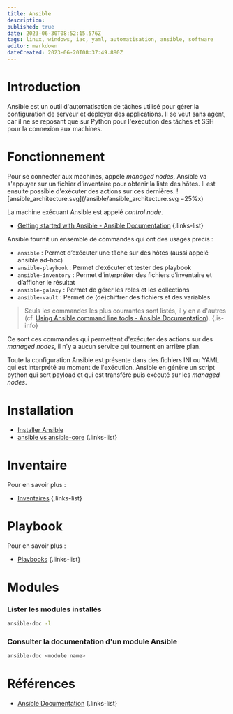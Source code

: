 ```yaml
---
title: Ansible
description: 
published: true
date: 2023-06-30T08:52:15.576Z
tags: linux, windows, iac, yaml, automatisation, ansible, software
editor: markdown
dateCreated: 2023-06-20T08:37:49.880Z
---
```


# Introduction
Ansible est un outil d'automatisation de tâches utilisé pour gérer la configuration de serveur et déployer des applications. Il se veut sans agent, car il ne se reposant que sur Python pour l'exécution des tâches et SSH pour la connexion aux machines.

# Fonctionnement
Pour se connecter aux machines, appelé *managed nodes*, Ansible va s'appuyer sur un fichier d'inventaire pour obtenir la liste des hôtes. Il est ensuite possible d'exécuter des actions sur ces dernières.
![ansible_architecture.svg](/ansible/ansible_architecture.svg =25%x)

La machine exécuant Ansible est appelé *control node*.

- [Getting started with Ansible - Ansible Documentation](https://docs.ansible.com/ansible/latest/getting_started/index.html#getting-started-with-ansible)
{.links-list}

Ansible fournit un ensemble de commandes qui ont des usages précis :
- `ansible` : Permet d’exécuter une tâche sur des hôtes (aussi appelé ansible ad-hoc)
- `ansible-playbook` : Permet d’exécuter et tester des playbook
- `ansible-inventory` : Permet d’interpréter des fichiers d’inventaire et d’afficher le résultat
- `ansible-galaxy` : Permet de gérer les roles et les collections
- `ansible-vault` : Permet de (dé)chiffrer des fichiers et des variables
> Seuls les commandes les plus courrantes sont listés, il y en a d'autres (cf. [Using Ansible command line tools - Ansible Documentation](https://docs.ansible.com/ansible/latest/command_guide/index.html)).
{.is-info}

Ce sont ces commandes qui permettent d'exécuter des actions sur des *managed nodes*, il n'y a aucun service qui tournent en arrière plan. 

Toute la configuration Ansible est présente dans des fichiers INI ou YAML qui est interprété au moment de l'exécution. Ansible en génère un script python  qui sert payload et qui est transféré puis exécuté sur les *managed nodes*.

# Installation
-   [Installer Ansible](/ansible/install)
-   [ansible vs ansible-core](/ansible/ansible-vs-ansible-core)
{.links-list}


# Inventaire
Pour en savoir plus :
- [Inventaires](/ansible/inventory)
{.links-list}

# Playbook
Pour en savoir plus :
- [Playbooks](/ansible/playbook)
{.links-list}

# Modules
### Lister les modules installés
```bash
ansible-doc -l
```
### Consulter la documentation d'un module Ansible
```bash
ansible-doc <module name>
```

# Références
- [Ansible Documentation](https://docs.ansible.com/ansible/latest/)
{.links-list}
